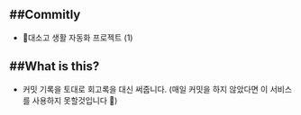 ##Commitly 
-
- 대소고 생활 자동화 프로젝트 (1)

##What is this?
-
- 커밋 기록을 토대로 회고록을 대신 써줍니다. (매일 커밋을 하지 않았다면 이 서비스를 사용하지 못할것입니다 🥲)
